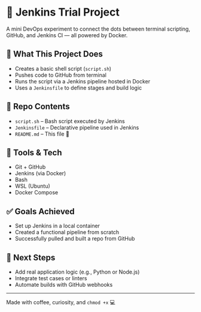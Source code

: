 # 🐳 Jenkins Trial Project

A mini DevOps experiment to connect the dots between terminal scripting, GitHub, and Jenkins CI — all powered by Docker.

## 🔧 What This Project Does

- Creates a basic shell script (`script.sh`)
- Pushes code to GitHub from terminal
- Runs the script via a Jenkins pipeline hosted in Docker
- Uses a `Jenkinsfile` to define stages and build logic

## 📂 Repo Contents

- `script.sh` – Bash script executed by Jenkins
- `Jenkinsfile` – Declarative pipeline used in Jenkins
- `README.md` – This file 🙌

## 🚀 Tools & Tech

- Git + GitHub
- Jenkins (via Docker)
- Bash
- WSL (Ubuntu)
- Docker Compose

## ✅ Goals Achieved

- Set up Jenkins in a local container
- Created a functional pipeline from scratch
- Successfully pulled and built a repo from GitHub

## 🌱 Next Steps

- Add real application logic (e.g., Python or Node.js)
- Integrate test cases or linters
- Automate builds with GitHub webhooks

---

Made with coffee, curiosity, and `chmod +x` 💻
